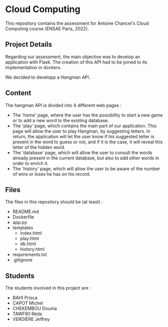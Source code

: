 # Cloud Computing
This repository contains the assessment for Antoine Chancel's Cloud Computing course (ENSAE Paris, 2022).

## Project Details
Regarding our assessment, the main objective was to develop an application with Flask. The creation of this API had to be joined to its implementation in dockers. 

We decided to developp a Hangman API.

## Content
The hangman API is divided into 4 different web pages :
- The 'home' page, where the user has the possibility to start a new game or to add a new word to the existing database.
- The 'play' page, which contains the main part of our application. This page will allow the user to play Hangman, by suggesting letters. In return, the application will let the user know if his suggested letter is present in the word to guess or not, and if it is the case, it will reveal this letter of the hidden word.
- The 'database' page, which will allow the user to consult the words already present in the current database, but also to add other words in order to enrich it.
- The 'history' page, which will allow the user to be aware of the number of wins or loses he has on his record.

## Files
The files in this repository should be (at least) :
- README.md
- Dockerfile
- app.py
- templates
    - index.html
    - play.html
    - db.html
    - history.html
- requirements.txt
- .gitignore

## Students
The students involved in this project are :
- BAHI Prisca
- CAPOT Michel
- CHEKEMBOU Dounia
- TAWFIKI Réda
- VERDIÈRE Jeffrey